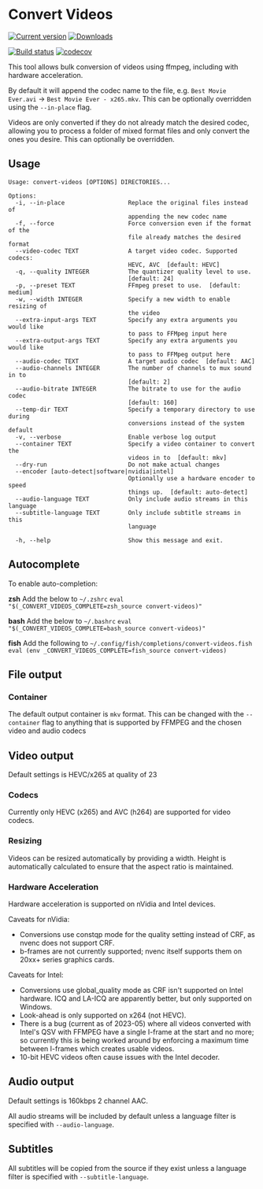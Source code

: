 # Convert Videos

[![Current version](https://badge.fury.io/py/convert_videos.svg)](https://badge.fury.io/py/convert_videos)
[![Downloads](https://pepy.tech/badge/convert_videos/month)](https://pepy.tech/project/convert_videos)

[![Build status](https://github.com/justin8/convert_videos/actions/workflows/build-test.yml/badge.svg)](https://github.com/justin8/convert_videos/actions/workflows/build-test.yml)
[![codecov](https://codecov.io/gh/justin8/convert_videos/branch/master/graph/badge.svg)](https://codecov.io/gh/justin8/convert_videos)

This tool allows bulk conversion of videos using ffmpeg, including with hardware acceleration.

By default it will append the codec name to the file, e.g. `Best Movie Ever.avi` -> `Best Movie Ever - x265.mkv`. This can be optionally overridden using the `--in-place` flag.

Videos are only converted if they do not already match the desired codec, allowing you to process a folder of mixed format files and only convert the ones you desire. This can optionally be overridden.

## Usage

```
Usage: convert-videos [OPTIONS] DIRECTORIES...

Options:
  -i, --in-place                  Replace the original files instead of
                                  appending the new codec name
  -f, --force                     Force conversion even if the format of the
                                  file already matches the desired format
  --video-codec TEXT              A target video codec. Supported codecs:
                                  HEVC, AVC  [default: HEVC]
  -q, --quality INTEGER           The quantizer quality level to use.
                                  [default: 24]
  -p, --preset TEXT               FFmpeg preset to use.  [default: medium]
  -w, --width INTEGER             Specify a new width to enable resizing of
                                  the video
  --extra-input-args TEXT         Specify any extra arguments you would like
                                  to pass to FFMpeg input here
  --extra-output-args TEXT        Specify any extra arguments you would like
                                  to pass to FFMpeg output here
  --audio-codec TEXT              A target audio codec  [default: AAC]
  --audio-channels INTEGER        The number of channels to mux sound in to
                                  [default: 2]
  --audio-bitrate INTEGER         The bitrate to use for the audio codec
                                  [default: 160]
  --temp-dir TEXT                 Specify a temporary directory to use during
                                  conversions instead of the system default
  -v, --verbose                   Enable verbose log output
  --container TEXT                Specify a video container to convert the
                                  videos in to  [default: mkv]
  --dry-run                       Do not make actual changes
  --encoder [auto-detect|software|nvidia|intel]
                                  Optionally use a hardware encoder to speed
                                  things up.  [default: auto-detect]
  --audio-language TEXT           Only include audio streams in this language
  --subtitle-language TEXT        Only include subtitle streams in this
                                  language

  -h, --help                      Show this message and exit.
```

## Autocomplete

To enable auto-completion:

**zsh**
Add the below to `~/.zshrc`
`eval "$(_CONVERT_VIDEOS_COMPLETE=zsh_source convert-videos)"`

**bash**
Add the below to `~/.bashrc`
`eval "$(_CONVERT_VIDEOS_COMPLETE=bash_source convert-videos)"`

**fish**
Add the following to `~/.config/fish/completions/convert-videos.fish`
`eval (env _CONVERT_VIDEOS_COMPLETE=fish_source convert-videos)`

## File output

### Container

The default output container is `mkv` format. This can be changed with the `--container` flag to anything that is supported by FFMPEG and the chosen video and audio codecs

## Video output

Default settings is HEVC/x265 at quality of 23

### Codecs

Currently only HEVC (x265) and AVC (h264) are supported for video codecs.

### Resizing

Videos can be resized automatically by providing a width. Height is automatically calculated to ensure that the aspect ratio is maintained.

### Hardware Acceleration

Hardware acceleration is supported on nVidia and Intel devices.

Caveats for nVidia:

- Conversions use constqp mode for the quality setting instead of CRF, as nvenc does not support CRF.
- b-frames are not currently supported; nvenc itself supports them on 20xx+ series graphics cards.

Caveats for Intel:

- Conversions use global_quality mode as CRF isn't supported on Intel hardware. ICQ and LA-ICQ are apparently better, but only supported on Windows.
- Look-ahead is only supported on x264 (not HEVC).
- There is a bug (current as of 2023-05) where all videos converted with Intel's QSV with FFMPEG have a single I-frame at the start and no more; so currently this is being worked around by enforcing a maximum time between I-frames which creates usable videos.
- 10-bit HEVC videos often cause issues with the Intel decoder.

## Audio output

Default settings is 160kbps 2 channel AAC.

All audio streams will be included by default unless a language filter is specified with `--audio-language`.

## Subtitles

All subtitles will be copied from the source if they exist unless a language filter is specified with `--subtitle-language`.
